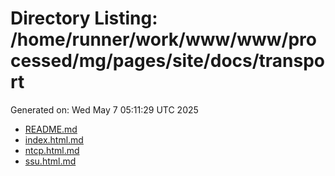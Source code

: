 # Directory Listing: /home/runner/work/www/www/processed/mg/pages/site/docs/transport
Generated on: Wed May  7 05:11:29 UTC 2025

- [README.md](README.md)
- [index.html.md](index.html.md)
- [ntcp.html.md](ntcp.html.md)
- [ssu.html.md](ssu.html.md)
